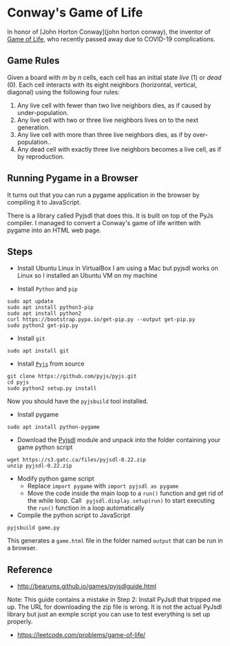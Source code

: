# Conway's Game of Life
In honor of [John Horton Conway](john horton conway), the inventor of [Game of Life](https://en.wikipedia.org/wiki/Conway%27s_Game_of_Life), who recently passed away due to COVID-19 complications.

## Game Rules
Given a board with *m* by *n* cells, each cell has an initial state *live* (1) or *dead* (0). Each cell interacts with its eight neighbors (horizontal, vertical, diagonal) using the following four rules:

1. Any live cell with fewer than two live neighbors dies, as if caused by under-population.
2. Any live cell with two or three live neighbors lives on to the next generation.
3. Any live cell with more than three live neighbors dies, as if by over-population..
4. Any dead cell with exactly three live neighbors becomes a live cell, as if by reproduction.


## Running Pygame in a Browser

It turns out that you can run a pygame application in the browser by compiling it to JavaScript.

There is a library called Pyjsdl that does this. It is built on top of the PyJs compiler. I managed to convert a Conway's game of life written with pygame into an HTML web page.
## Steps
* Install Ubuntu Linux in VirtualBox
I am using a Mac but pyjsdl works on Linux so I installed an Ubuntu VM on my machine

* Install `Python` and `pip`
```
sudo apt update
sudo apt install python3-pip
sudo apt install python2
curl https://bootstrap.pypa.io/get-pip.py --output get-pip.py
sudo python2 get-pip.py
```
* Install `git`
```
sudo apt install git
```
* Install [`Pyjs`](https://github.com/pyjs/pyjs/wiki/GettingStarted) from source
```
git clone https://github.com/pyjs/pyjs.git
cd pyjs
sudo python2 setup.py install
```
Now you should have the  `pyjsbuild` tool installed.
* Install pygame
```
sudo apt install python-pygame
```
* Download the [Pyjsdl](https://gatc.ca/2013/07/31/deploy-javascript-application-using-pyjsdl/) module and unpack into the folder containing your game python script
```
wget https://s3.gatc.ca/files/pyjsdl-0.22.zip
unzip pyjsdl-0.22.zip
```
* Modify python game script
  * Replace `import pygame` with `import pyjsdl as pygame`
  * Move the code inside the main loop to a `run()` function and get rid of the while loop. Call `
pyjsdl.display.setup(run)` to start executing the `run()` function in a loop automatically
* Compile the python script to JavaScript
```
pyjsbuild game.py
``` 
This generates a `game.html` file in the folder named `output` that can be run in a browser.

## Reference
* http://bearums.github.io/games/pyjsdlguide.html

Note: This guide contains a mistake in Step 2: Install PyJsdl that tripped me up. The URL for downloading the zip file is wrong. It is not the actual PyJsdl library but just an exmple script you can use to test everything is set up properly.

* https://leetcode.com/problems/game-of-life/

